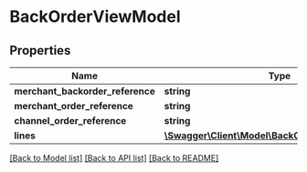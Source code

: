 # BackOrderViewModel

## Properties
Name | Type | Description | Notes
------------ | ------------- | ------------- | -------------
**merchant_backorder_reference** | **string** |  | 
**merchant_order_reference** | **string** |  | 
**channel_order_reference** | **string** |  | [optional] 
**lines** | [**\Swagger\Client\Model\BackOrderLineViewModel[]**](BackOrderLineViewModel.md) |  | 

[[Back to Model list]](../README.md#documentation-for-models) [[Back to API list]](../README.md#documentation-for-api-endpoints) [[Back to README]](../README.md)



